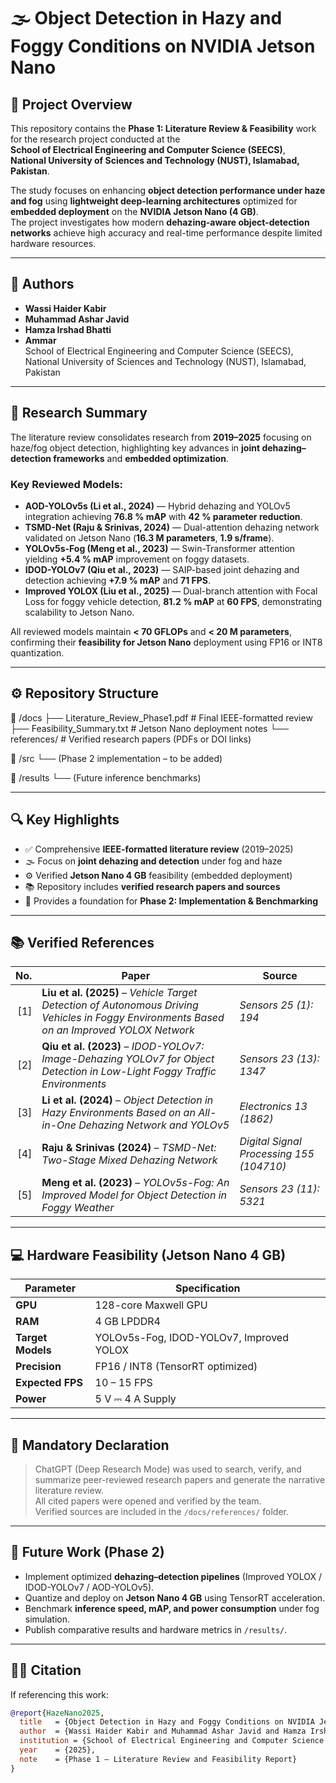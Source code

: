 # 🌫️ Object Detection in Hazy and Foggy Conditions on NVIDIA Jetson Nano

## 📘 Project Overview
This repository contains the **Phase 1: Literature Review & Feasibility** work for the research project conducted at the  
**School of Electrical Engineering and Computer Science (SEECS)**,  
**National University of Sciences and Technology (NUST), Islamabad, Pakistan**.

The study focuses on enhancing **object detection performance under haze and fog** using **lightweight deep-learning architectures** optimized for **embedded deployment** on the **NVIDIA Jetson Nano (4 GB)**.  
The project investigates how modern **dehazing-aware object-detection networks** achieve high accuracy and real-time performance despite limited hardware resources.

---

## 👥 Authors
- **Wassi Haider Kabir**  
- **Muhammad Ashar Javid**  
- **Hamza Irshad Bhatti**  
- **Ammar**  
School of Electrical Engineering and Computer Science (SEECS),  
National University of Sciences and Technology (NUST), Islamabad, Pakistan  

---

## 🧠 Research Summary
The literature review consolidates research from **2019–2025** focusing on haze/fog object detection, highlighting key advances in **joint dehazing–detection frameworks** and **embedded optimization**.

### Key Reviewed Models:
- **AOD-YOLOv5s (Li et al., 2024)** — Hybrid dehazing and YOLOv5 integration achieving **76.8 % mAP** with **42 % parameter reduction**.  
- **TSMD-Net (Raju & Srinivas, 2024)** — Dual-attention dehazing network validated on Jetson Nano (**16.3 M parameters**, **1.9 s/frame**).  
- **YOLOv5s-Fog (Meng et al., 2023)** — Swin-Transformer attention yielding **+5.4 % mAP** improvement on foggy datasets.  
- **IDOD-YOLOv7 (Qiu et al., 2023)** — SAIP-based joint dehazing and detection achieving **+7.9 % mAP** and **71 FPS**.  
- **Improved YOLOX (Liu et al., 2025)** — Dual-branch attention with Focal Loss for foggy vehicle detection, **81.2 % mAP** at **60 FPS**, demonstrating scalability to Jetson Nano.

All reviewed models maintain **< 70 GFLOPs** and **< 20 M parameters**, confirming their **feasibility for Jetson Nano** deployment using FP16 or INT8 quantization.

---

## ⚙️ Repository Structure
📁 /docs
├── Literature_Review_Phase1.pdf # Final IEEE-formatted review
├── Feasibility_Summary.txt # Jetson Nano deployment notes
└── references/ # Verified research papers (PDFs or DOI links)

📁 /src
└── (Phase 2 implementation – to be added)

📁 /results
└── (Future inference benchmarks)

---

## 🔍 Key Highlights
- ✅ Comprehensive **IEEE-formatted literature review** (2019–2025)  
- 🌫️ Focus on **joint dehazing and detection** under fog and haze  
- ⚙️ Verified **Jetson Nano 4 GB** feasibility (embedded deployment)  
- 📚 Repository includes **verified research papers and sources**  
- 🚀 Provides a foundation for **Phase 2: Implementation & Benchmarking**

---

## 📚 Verified References
| No. | Paper | Source |
|----:|-------|--------|
| [1] | **Liu et al. (2025)** – *Vehicle Target Detection of Autonomous Driving Vehicles in Foggy Environments Based on an Improved YOLOX Network* | *Sensors 25 (1): 194* |
| [2] | **Qiu et al. (2023)** – *IDOD-YOLOv7: Image-Dehazing YOLOv7 for Object Detection in Low-Light Foggy Traffic Environments* | *Sensors 23 (13): 1347* |
| [3] | **Li et al. (2024)** – *Object Detection in Hazy Environments Based on an All-in-One Dehazing Network and YOLOv5* | *Electronics 13 (1862)* |
| [4] | **Raju & Srinivas (2024)** – *TSMD-Net: Two-Stage Mixed Dehazing Network* | *Digital Signal Processing 155 (104710)* |
| [5] | **Meng et al. (2023)** – *YOLOv5s-Fog: An Improved Model for Object Detection in Foggy Weather* | *Sensors 23 (11): 5321* |

---

## 💻 Hardware Feasibility (Jetson Nano 4 GB)
| Parameter | Specification |
|------------|---------------|
| **GPU** | 128-core Maxwell GPU |
| **RAM** | 4 GB LPDDR4 |
| **Target Models** | YOLOv5s-Fog, IDOD-YOLOv7, Improved YOLOX |
| **Precision** | FP16 / INT8 (TensorRT optimized) |
| **Expected FPS** | 10 – 15 FPS |
| **Power** | 5 V ⎓ 4 A Supply |

---

## 🧾 Mandatory Declaration
> ChatGPT (Deep Research Mode) was used to search, verify, and summarize peer-reviewed research papers and generate the narrative literature review.  
> All cited papers were opened and verified by the team.  
> Verified sources are included in the `/docs/references/` folder.

---

## 🧩 Future Work (Phase 2)
- Implement optimized **dehazing–detection pipelines** (Improved YOLOX / IDOD-YOLOv7 / AOD-YOLOv5).  
- Quantize and deploy on **Jetson Nano 4 GB** using TensorRT acceleration.  
- Benchmark **inference speed, mAP, and power consumption** under fog simulation.  
- Publish comparative results and hardware metrics in `/results/`.

---

## 🧑‍💻 Citation
If referencing this work:
```bibtex
@report{HazeNano2025,
  title   = {Object Detection in Hazy and Foggy Conditions on NVIDIA Jetson Nano},
  author  = {Wassi Haider Kabir and Muhammad Ashar Javid and Hamza Irshad Bhatti and Ammar},
  institution = {School of Electrical Engineering and Computer Science (SEECS), NUST},
  year    = {2025},
  note    = {Phase 1 – Literature Review and Feasibility Report}
}
